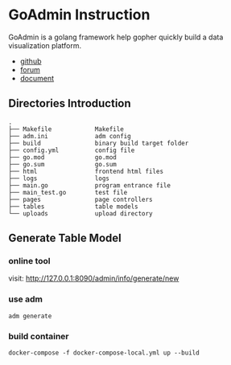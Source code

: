 
# GoAdmin Instruction

GoAdmin is a golang framework help gopher quickly build a data visualization platform. 

- [github](https://github.com/GoAdminGroup/go-admin)
- [forum](http://discuss.go-admin.com)
- [document](https://book.go-admin.cn)

## Directories Introduction

```
.
├── Makefile            Makefile
├── adm.ini             adm config
├── build               binary build target folder
├── config.yml          config file
├── go.mod              go.mod
├── go.sum              go.sum
├── html                frontend html files
├── logs                logs
├── main.go             program entrance file
├── main_test.go        test file
├── pages               page controllers
├── tables              table models
└── uploads             upload directory
```

## Generate Table Model

### online tool

visit: http://127.0.0.1:8090/admin/info/generate/new

### use adm

```
adm generate
```

### build container
```
docker-compose -f docker-compose-local.yml up --build
```

